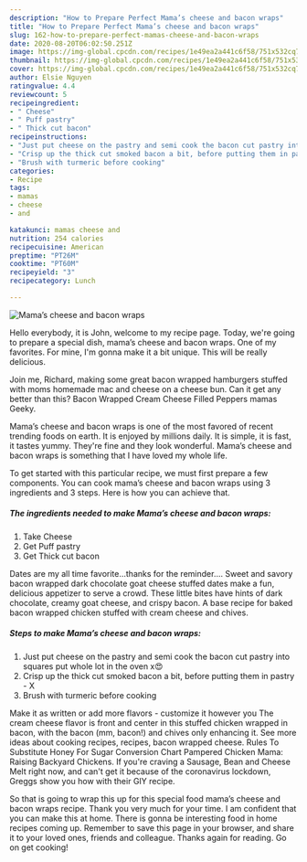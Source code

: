 ```yaml
---
description: "How to Prepare Perfect Mama’s cheese and bacon wraps"
title: "How to Prepare Perfect Mama’s cheese and bacon wraps"
slug: 162-how-to-prepare-perfect-mamas-cheese-and-bacon-wraps
date: 2020-08-20T06:02:50.251Z
image: https://img-global.cpcdn.com/recipes/1e49ea2a441c6f58/751x532cq70/mamas-cheese-and-bacon-wraps-recipe-main-photo.jpg
thumbnail: https://img-global.cpcdn.com/recipes/1e49ea2a441c6f58/751x532cq70/mamas-cheese-and-bacon-wraps-recipe-main-photo.jpg
cover: https://img-global.cpcdn.com/recipes/1e49ea2a441c6f58/751x532cq70/mamas-cheese-and-bacon-wraps-recipe-main-photo.jpg
author: Elsie Nguyen
ratingvalue: 4.4
reviewcount: 5
recipeingredient:
- " Cheese"
- " Puff pastry"
- " Thick cut bacon"
recipeinstructions:
- "Just put cheese on the pastry and semi cook the bacon cut pastry into squares put whole lot in the oven x😍"
- "Crisp up the thick cut smoked bacon a bit, before putting them in pastry  X"
- "Brush with turmeric before cooking"
categories:
- Recipe
tags:
- mamas
- cheese
- and

katakunci: mamas cheese and 
nutrition: 254 calories
recipecuisine: American
preptime: "PT26M"
cooktime: "PT60M"
recipeyield: "3"
recipecategory: Lunch

---
```



![Mama’s cheese and bacon wraps](https://img-global.cpcdn.com/recipes/1e49ea2a441c6f58/751x532cq70/mamas-cheese-and-bacon-wraps-recipe-main-photo.jpg)

Hello everybody, it is John, welcome to my recipe page. Today, we're going to prepare a special dish, mama’s cheese and bacon wraps. One of my favorites. For mine, I'm gonna make it a bit unique. This will be really delicious.

Join me, Richard, making some great bacon wrapped hamburgers stuffed with moms homemade mac and cheese on a cheese bun. Can it get any better than this? Bacon Wrapped Cream Cheese Filled Peppers mamas Geeky.

Mama’s cheese and bacon wraps is one of the most favored of recent trending foods on earth. It is enjoyed by millions daily. It is simple, it is fast, it tastes yummy. They're fine and they look wonderful. Mama’s cheese and bacon wraps is something that I have loved my whole life.


To get started with this particular recipe, we must first prepare a few components. You can cook mama’s cheese and bacon wraps using 3 ingredients and 3 steps. Here is how you can achieve that.

<!--inarticleads1-->

##### The ingredients needed to make Mama’s cheese and bacon wraps:

1. Take  Cheese
1. Get  Puff pastry
1. Get  Thick cut bacon


Dates are my all time favorite…thanks for the reminder…. Sweet and savory bacon wrapped dark chocolate goat cheese stuffed dates make a fun, delicious appetizer to serve a crowd. These little bites have hints of dark chocolate, creamy goat cheese, and crispy bacon. A base recipe for baked bacon wrapped chicken stuffed with cream cheese and chives. 

<!--inarticleads2-->

##### Steps to make Mama’s cheese and bacon wraps:

1. Just put cheese on the pastry and semi cook the bacon cut pastry into squares put whole lot in the oven x😍
1. Crisp up the thick cut smoked bacon a bit, before putting them in pastry  - X
1. Brush with turmeric before cooking


Make it as written or add more flavors - customize it however you The cream cheese flavor is front and center in this stuffed chicken wrapped in bacon, with the bacon (mm, bacon!) and chives only enhancing it. See more ideas about cooking recipes, recipes, bacon wrapped cheese. Rules To Substitute Honey For Sugar Conversion Chart Pampered Chicken Mama: Raising Backyard Chickens. If you&#39;re craving a Sausage, Bean and Cheese Melt right now, and can&#39;t get it because of the coronavirus lockdown, Greggs show you how with their GIY recipe. 

So that is going to wrap this up for this special food mama’s cheese and bacon wraps recipe. Thank you very much for your time. I am confident that you can make this at home. There is gonna be interesting food in home recipes coming up. Remember to save this page in your browser, and share it to your loved ones, friends and colleague. Thanks again for reading. Go on get cooking!
